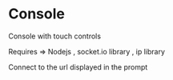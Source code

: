 # Console
Console with touch controls

Requires => 
Nodejs , socket.io library , ip library

Connect to the url displayed in the prompt
